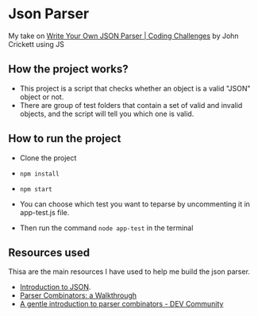 # Json Parser 

My take on [Write Your Own JSON Parser | Coding Challenges](https://codingchallenges.fyi/challenges/challenge-json-parser/) by John Crickett using JS

## How the project works?
- This project is a script that checks whether an object is a valid "JSON" object or not.
- There are group of test folders that contain a set of valid and invalid objects, and the script will tell you which one is valid.

## How to run the project
  - Clone the project
  - `npm install`
  - `npm start`

- You can choose which test you want to teparse by uncommenting it in app-test.js file.
- Then run the command `node app-test` in the terminal 

## Resources used 

Thisa are the main resources I have used to help me build the json parser.

- [Introduction to JSON](https://www.json.org/json-en.html/).
- [Parser Combinators: a Walkthrough](https://hasura.io/blog/parser-combinators-walkthrough/)
- [A gentle introduction to parser combinators - DEV Community](https://dev.to/yelouafi/a-gentle-introduction-to-parser-combinators-21a0)

